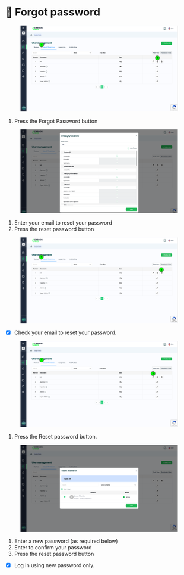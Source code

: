 # 🔐 Forgot password

<figure><img src="../.gitbook/assets/image%20(42).png" alt=""><figcaption></figcaption></figure>

1. Press the Forgot Password button

<figure><img src="../.gitbook/assets/image%20(43).png" alt=""><figcaption></figcaption></figure>

1. Enter your email to reset your password&#x20;
2. Press the reset password button

<figure><img src="../.gitbook/assets/image%20(44).png" alt=""><figcaption></figcaption></figure>

* [x] Check your email to reset your password.

<figure><img src="../.gitbook/assets/image%20(46).png" alt=""><figcaption></figcaption></figure>

1. Press the Reset password button.

<figure><img src="../.gitbook/assets/image%20(47).png" alt=""><figcaption></figcaption></figure>

1. Enter a new password (as required below)
2. Enter to confirm your password
3. Press the reset password button

* [x] Log in using new password only.
